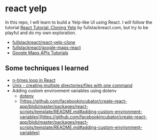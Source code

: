 # react yelp

In this repo, I will learn to build a Yelp-like UI using React. I will follow the
tutorial [React Tutorial: Cloning Yelp](https://www.fullstackreact.com/articles/react-tutorial-cloning-yelp/) by
fullstackreact.com, but try to be playful and do my own exploration.

- [fullstackreact/react-yelp-clone](https://github.com/fullstackreact/react-yelp-clone)
- [fullstackreact/google-maps-react](https://github.com/fullstackreact/google-maps-react)
- [Google Maps APIs Tutorials](https://developers.google.com/maps/documentation/javascript/)


## Some techniques I learned

- [n-times loop in React](https://gist.github.com/mnishiguchi/1a686249b63582da2bcef23ecf6671fb)
- [Unix - creating multiple directories/files with one command](https://gist.github.com/mnishiguchi/5ba4b1f2463709cc9ce0151f313499a0)
- Adding custom environment variables using dotenv
  + [dotenv](https://www.npmjs.com/package/dotenv)
  + [https://github.com/facebookincubator/create-react-app/blob/master/packages/react-scripts/template/README.md#adding-custom-environment-variables](https://github.com/facebookincubator/create-react-app/blob/master/packages/react-scripts/template/README.md#adding-custom-environment-variables)
